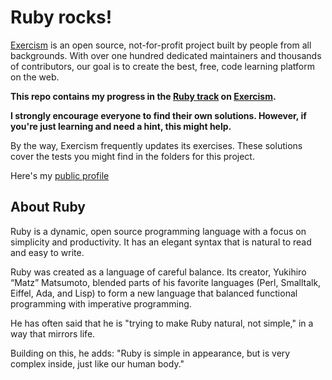 # Ruby rocks!

[Exercism](https://exercism.org/) is an open source, not-for-profit project built by people from all backgrounds. With over one hundred dedicated maintainers and thousands of contributors, our goal is to create the best, free, code learning platform on the web.

**This repo contains my progress in the [Ruby track](https://exercism.org/tracks/ruby) on [Exercism](https://exercism.org/).**

**I strongly encourage everyone to find their own solutions. However, if you're just learning and need a hint, this might help.**

By the way, Exercism frequently updates its exercises. These solutions cover the tests you might find in the folders for this project.

Here's my [public profile](https://exercism.org/profiles/poacosta)

## About Ruby

Ruby is a dynamic, open source programming language with a focus on simplicity and productivity. It has an elegant syntax that is natural to read and easy to write.

Ruby was created as a language of careful balance. Its creator, Yukihiro “Matz” Matsumoto, blended parts of his favorite languages (Perl, Smalltalk, Eiffel, Ada, and Lisp) to form a new language that balanced functional programming with imperative programming.

He has often said that he is "trying to make Ruby natural, not simple," in a way that mirrors life.

Building on this, he adds: "Ruby is simple in appearance, but is very complex inside, just like our human body."

